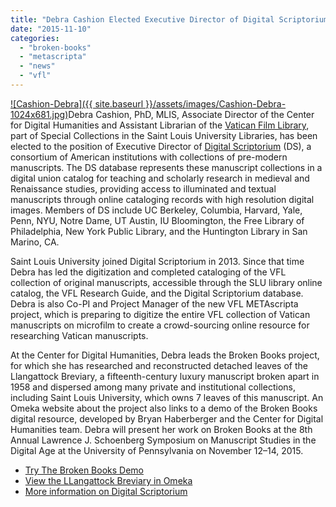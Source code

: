 ```yaml
---
title: "Debra Cashion Elected Executive Director of Digital Scriptorium"
date: "2015-11-10"
categories: 
  - "broken-books"
  - "metascripta"
  - "news"
  - "vfl"
---
```


[![Cashion-Debra]({{ site.baseurl }}/assets/images/Cashion-Debra-1024x681.jpg)](http://ongcdh.org/wp-content/uploads/2015/11/Cashion-Debra.jpg)Debra Cashion, PhD, MLIS, Associate Director of the Center for Digital Humanities and Assistant Librarian of the [Vatican Film Library](http://lib.slu.edu/special-collections/collections/vfl), part of Special Collections in the Saint Louis University Libraries, has been elected to the position of Executive Director of [Digital Scriptorium](http://bancroft.berkeley.edu/digitalscriptorium/) (DS), a consortium of American institutions with collections of pre-modern manuscripts. The DS database represents these manuscript collections in a digital union catalog for teaching and scholarly research in medieval and Renaissance studies, providing access to illuminated and textual manuscripts through online cataloging records with high resolution digital images. Members of DS include UC Berkeley, Columbia, Harvard, Yale, Penn, NYU, Notre Dame, UT Austin, IU Bloomington, the Free Library of Philadelphia, New York Public Library, and the Huntington Library in San Marino, CA.

Saint Louis University joined Digital Scriptorium in 2013. Since that time Debra has led the digitization and completed cataloging of the VFL collection of original manuscripts, accessible through the SLU library online catalog, the VFL Research Guide, and the Digital Scriptorium database. Debra is also Co-PI and Project Manager of the new VFL METAscripta project, which is preparing to digitize the entire VFL collection of Vatican manuscripts on microfilm to create a crowd-sourcing online resource for researching Vatican manuscripts.

At the Center for Digital Humanities, Debra leads the Broken Books project, for which she has researched and reconstructed detached leaves of the Llangattock Breviary, a fifteenth-century luxury manuscript broken apart in 1958 and dispersed among many private and institutional collections, including Saint Louis University, which owns 7 leaves of this manuscript. An Omeka website about the project also links to a demo of the Broken Books digital resource, developed by Bryan Haberberger and the Center for Digital Humanities team. Debra will present her work on Broken Books at the 8th Annual Lawrence J. Schoenberg Symposium on Manuscript Studies in the Digital Age at the University of Pennsylvania on November 12–14, 2015.

- [Try The Broken Books Demo](http://165.134.241.141/brokenBooks/home.html?demo=1)
- [View the LLangattock Breviary in Omeka](https://brokenbooks.omeka.net/exhibits/show/llangattock)
- [More information on Digital Scriptorium](http://bancroft.berkeley.edu/digitalscriptorium/)
